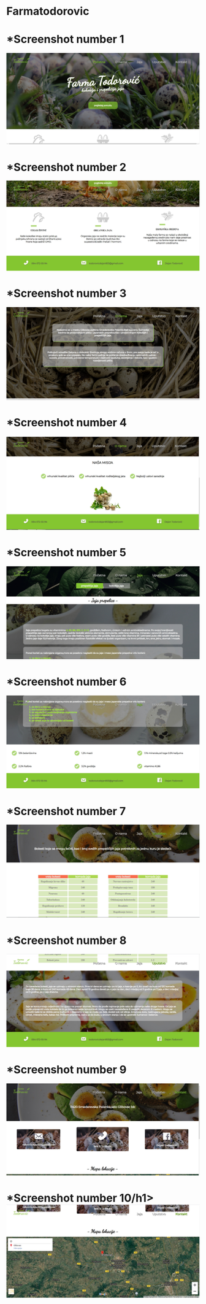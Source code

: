 # Farmatodorovic
<h1>*Screenshot number 1</h1>
<img src="./Screenshots/slika1.jpg" />
<h1>*Screenshot number 2</h1>
<img src="./Screenshots/Slika2.jpg" />
<h1>*Screenshot number 3</h1>
<img src="./Screenshots/Slika3.jpg" />
<h1>*Screenshot number 4</h1>
<img src="./Screenshots/Slika4.jpg" />
<h1>*Screenshot number 5</h1>
<img src="./Screenshots/Slika5.jpg" />
<h1>*Screenshot number 6</h1>
<img src="./Screenshots/Slika6.jpg" />
<h1>*Screenshot number 7</h1>
<img src="./Screenshots/Slika7.jpg" />
<h1>*Screenshot number 8</h1>
<img src="./Screenshots/Slika8.jpg" />
<h1>*Screenshot number 9</h1>
<img src="./Screenshots/Slika9.jpg" />
<h1>*Screenshot number 10/h1>
<img src="./Screenshots/Slika10.jpg" />



